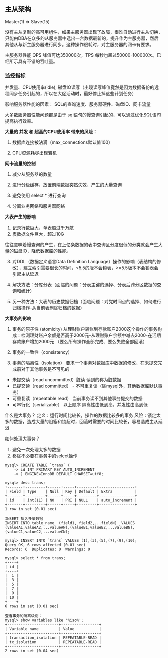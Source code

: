 ## 主从架构

Master(1) =>  Slave(15)

没有主从复制的高可用组件，如果主服务器出现了故障，很难自动进行主从切换，只能由DBA在众多的从服务器中选出一台数据最新的，提升作为主服务器，然后其他从与新主服务器进行同步。这种操作很耗时，对主服务器的网卡有要求。

主服务器性能 QPS 峰值可达350000次，TPS 每秒也超过50000-100000次。已经所示具有不错的吞吐量。

### 监控指标
并发量、CPU使用率(idle), 磁盘IO读写（出现读写峰值竟然是因为数据备份的远程同步任务引起的，所以在大促活动时，最好停止掉这些计划任务）

影响服务器性能的因素：
SQL的查询速度、服务器硬件、磁盘IO、网卡流量

大多数服务器性能问题都是由于 sql语句的慢查询引起的，可以通过优化SQL语句提高执行效率。

**大量的 并发 和 超高的CPU使用率 带来的风险：**

1. 数据库连接被沾满（max_connections默认值100）

2. CPU资源耗尽出现宕机

**网卡流量的控制**

1. 减少从服务器的数量

2. 进行分级缓存，放置前端数据突然失效，产生的大量查询

3. 避免使用 select * 进行查询

4. 分离业务网络和服务器网络

**大表产生的影响**
1. 记录行数巨大，单表超过千万航
2. 表数据文件巨大，超过10G

往往意味着慢查询的产生，在上亿条数据的表中查询区分度很低的分类就会产生大量的磁盘IO，降低数据库的性能。

3. 对DDL（数据定义语言Data Definition Language）操作的影响（表结构的修改），建立索引需要很长的时间，<5.5的版本会锁表，>=5.5版本不会锁表会引起主从延迟

4. 解决方法：分库分表（面临的问题：分表主键的选择、分表后跨分区数据的查询和统计）

5. 另一种方法：大表的历史数据归档（面临问题：对党时间点的选择、如何进行归档操作-从当前表删除归档的数据）


**大事务的影响**
1. 事务的原子性 (atomicity)
从理财账户转账到存款账户2000这个操作的事务构成：检测理财账户余额是否高于2000元-从理财账户余额中减去2000-在活期存款账户增加2000元
（要么所有操作全部完成、要么失败全部回滚）

2. 事务的一致性（consistency）

3. 事务的隔离性（isolation）
要求一个事务对数据库中数据的修改，在未提交完成前对于其他事务是不可见的
* 未提交读（read uncommitted）脏读 读到的称为脏数据
* 已提交读（read committed）  - 不可重复读（除mysql外，其他数据库默认事务）
* 可重复读（repeatable read） 当前事务读不到其他事务提交的数据
* 可串行化（serializable） 
以上顺序 隔离性由低到高，并发性由高到低

什么是大事务？
定义：运行时间比较长，操作的数据比较多的事务
风险：锁定太多的数据，造成大量的阻塞和锁超时，回滚时需要的时间比较长，容易造成主从延迟

如何处理大事务？
1. 避免一次处理太多的数据
2. 移除不必要在事务中的select操作

```
mysql> CREATE TABLE `trans` (
    -> id INT PRIMARY KEY AUTO_INCREMENT
    -> ) ENGINE=InnoDB DEFAULT CHARSET=utf8;

mysql> desc trans;
+-------+---------+------+-----+---------+----------------+
| Field | Type    | Null | Key | Default | Extra          |
+-------+---------+------+-----+---------+----------------+
| id    | int(11) | NO   | PRI | NULL    | auto_increment |
+-------+---------+------+-----+---------+----------------+
1 row in set (0.01 sec)

INSERT 插入多条数据
INSERT INTO table_name  (field1, field2,...fieldN)  VALUES  (valueA1,valueA2,...valueAN),(valueB1,valueB2,...valueBN),(valueC1,valueC2,...valueCN);

mysql> INSERT INTO `trans` VALUES (1),(3),(5),(7),(9),(10);
Query OK, 6 rows affected (0.01 sec)
Records: 6  Duplicates: 0  Warnings: 0

mysql> select * from trans;
+----+
| id |
+----+
|  1 |
|  3 |
|  5 |
|  7 |
|  9 |
| 10 |
+----+
6 rows in set (0.01 sec)

查看事务的隔离级别：
mysql> show variables like '%iso%';
+-----------------------+-----------------+
| Variable_name         | Value           |
+-----------------------+-----------------+
| transaction_isolation | REPEATABLE-READ |
| tx_isolation          | REPEATABLE-READ |
+-----------------------+-----------------+
2 rows in set (0.04 sec)
```





























